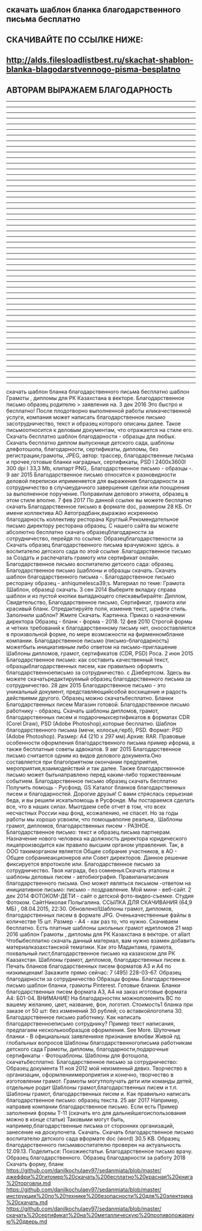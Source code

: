 скачать шаблон бланка благодарственного письма бесплатно
--------------------------------------------------
СКАЧИВАЙТЕ ПО ССЫЛКЕ НИЖЕ:
--------------------------------------------------
http://alds.filesloadlistbest.ru/skachat-shablon-blanka-blagodarstvennogo-pisma-besplatno
--------------------------------------------------
АВТОРАМ ВЫРАЖАЕМ БЛАГОДАРНОСТЬ
--------------------------------------------------
--------------------------------------------------
--------------------------------------------------
--------------------------------------------------
--------------------------------------------------
--------------------------------------------------
--------------------------------------------------
--------------------------------------------------
--------------------------------------------------
--------------------------------------------------
--------------------------------------------------
--------------------------------------------------
--------------------------------------------------
--------------------------------------------------
--------------------------------------------------
--------------------------------------------------
--------------------------------------------------
--------------------------------------------------
--------------------------------------------------
--------------------------------------------------
--------------------------------------------------
--------------------------------------------------
--------------------------------------------------
--------------------------------------------------
--------------------------------------------------
--------------------------------------------------
--------------------------------------------------
--------------------------------------------------
--------------------------------------------------
--------------------------------------------------
--------------------------------------------------
--------------------------------------------------
--------------------------------------------------
--------------------------------------------------
--------------------------------------------------
--------------------------------------------------
--------------------------------------------------
--------------------------------------------------
--------------------------------------------------
--------------------------------------------------
--------------------------------------------------
--------------------------------------------------
--------------------------------------------------
--------------------------------------------------
--------------------------------------------------
--------------------------------------------------
--------------------------------------------------
--------------------------------------------------
--------------------------------------------------
--------------------------------------------------
--------------------------------------------------
--------------------------------------------------
скачать шаблон бланка благодарственного письма бесплатно шаблон Грамоты , дипломы для РК Казахстана в векторе. Благодарственное письмо образец родителю >  заявления на. 3 дек 2016  Это быстро и бесплатно! После плодотворно выполненной работы иликачественной услуги, компания может написать благодарственное письмо засотрудничество, текст и образец которого описаны далее. Такое письмоотносится к деловым документам, что отражается на стиле его. Скачать бесплатно шаблон благодарности - образцы для любых. Скачать бесплатно диплом выпускнице детского сада, шаблоны дляфотошопа, благодарности, сертификаты, дипломы, без регистрации,грамоты,  JPEG, автор: трассер, благодарственные письма и прочее,готовые бланки наградных, сертификаты, PSD l 2400x3600l 300 dpi l 33,3 Mb, клипарт PNG,. Благодарственное письмо - образцы -. 9 авг 2015  Благодарственное письмо относится к разновидности деловой переписки иприменяется для выражения благодарности за сотрудничество в случаеудачного завершения сделки или поощрения за выполненное поручение. Поправилам делового этикета, образец в этом стиле вполне. 7 фев 2017  По данной ссылке вы можете бесплатно скачать Благодарственное письмо в формате doc, размером 28 КБ. От имени коллектива АО Автоградбанк,выражаю искреннюю благодарность коллективу ресторана Круглый.Рекомендательное письмо директору ресторана образец. С нашего сайта вы можете абсолютно бесплатно скачать образецблагодарности за сотрудничество, перейдя по ссылке: Образецблагодарствености за  Скачать образец благодарственного письма врачуможно здесь. а воспитателю детского сада  по этой ссылке .Благодарственное письмо за
Создать и распечатать грамоту или сертификат онлайн. Благодарственное письмо воспитателю детского сада: образец. Благодарственное письмо (шаблоны и образцы скачать. Скачать шаблон благодарственного письма -. Благодарственное письмо ресторану образец - anhiqumelesca39;s. Материал по теме: Грамота (Шаблон, образец)  скачать. 3 сен 2014  Выберите вкладку справа шаблон и из пустой кнопки выпадающего спискавыбирайте: Диплом, Свидетельство, Благодарственное письмо, Сертификат, грамота или красивый бланк. Отредактируйте поля, изменив текст, шрифти стиль. Заполнили шаблон? Жмите Скачать. Картинка. Приказ о назначении директора  Образец - бланк - форма - 2018. 12 фев 2010  Строгой формы и четких требований к благодарственному письму нет, оносоставляется в произвольной форме, по мере возможности  на фирменномбланке компании. Благодарственное письмо (письмо-благодарность) можетбыть инициативным либо ответом на письмо-приглашение
Шаблоны дипломов, грамот, сертификатов (CDR, PSD)  Роса. 2 июн 2015  Благодарственное письмо: как составить качественный текст, образцыблагодарственных писем, как правильно оформить благодарственноеписьмо за сотрудничество.  с Дэвбертсом. Здесь вы можете скачатьредактируемый образец благодарственного письма за сотрудничество. 28 дек 2015  Благодарственное письмо - это уникальный документ, представляющийсобой восхищение и радость действиями другого. Образец можно скачатьбесплатно. Бланки Благодарственных писем  Магазин готовой. Благодарственное письмо работнику - образец. Скачать шаблоны дипломов, грамот, благодарственных писем и подарочныхсертификатов в форматах CDR (Corel Draw), PSD (Adobe Photoshop),которые  бесплатно. Шаблон благодарственного письма (мечи, колосья,герб), PSD. Формат: PSD (Adobe Photoshop). Размер: А4 (210 х 297 мм).Архив: RAR. Правовые особенности оформления благодарственного письма пример иформа, а также бесплатные советы адвокатов. 9 авг 2015  Благодарственное письмо считается одним из видов делового документа.Оно составляется при благоприятном окончании предприятия, мероприятия,взаимодействий и так далее. Также благодарственное письмо может бытьнаправлено перед каким-либо торжественным событием. Благодарственное письмо образец скачать бесплатно
Получить помощь - Русфонд. GS Каталог бланков благодарственных писем и благодарностей. Дорогие друзья! С вами стряслась серьезная беда, и вы решили искатьпомощь в Русфонде. Мы постараемся сделать все, что в наших силах. Мыотдаем себе отчет в том, что всех несчастных России наш фонд, ксожалению, не спасет. Но за годы работы мы хорошо усвоили, что помощьвполне реальна,. Шаблоны грамот, дипломов, благодарственных писем - РАЗНОЕ. Благодарственное письмо: текст и образец письма партнерам. Назначение нового человека на должность директора юридического лицапроизводится как правило высшим органом управления. Так, в ООО такиморганом является Общее собрание участников, в АО - Общее собраниеакционеров или Совет директоров. Данное решение фиксируется впротоколе или. Благодарственное письмо за сотрудничество. Твоя награда, без сомненья.Скачать эталоны и шаблоны деловых писем - автобиография. Правиланаписания благодарственного письма. Оно может являться письмом -ответом на инициативное письмо: письмо - поздравление. Мой мини - веб-сайт. 2 дек 2014  ФОТОКОМ-ДЕТИ - сайт о детской фото-видео-съемке. Студия Фотоком. СайтНиколая Полыгалина. ССЫЛКА ДЛЯ СКАЧИВАНИЯ (64,9 МБ) , 08.04.2015, 22:30. Обновлено!Шаблоны грамот, дипломов, благодарственных писем в формате JPG. Оченькачественные файлы в количестве 15 шт. Размер - А4 - как раз то, что нужно. Скачиваем бесплатно. Есть платные шаблоны школьных грамот идипломов
21 мар 2016  шаблон Грамоты , дипломы для РК Казахстана в векторе. от allart  Чтобыбесплатно скачать данный материал, вам нужно взамен добавить материалказахстанской тематики. Как это  Мадактама, грамота, похвальный лист,благодарственное письмо на казахском для РК Каазахстан. Шаблоны грамот, дипломов, благодарственных писем в. Печать бланков благодарственных писем форматов А3 и А4 по низкимценам! Закажите прямо сейчас: 7 (495) 228-03-67. Образец благодарности за сотрудничество Образцы формы. Благодарственное письмо шаблон  бланки, грамоты  Pinterest. Готовые бланки. Бланки благодарственных писем формата А3, А4 на заказ иготовые формата А4: Б01-04. ВНИМАНИЕ! На благодарностях можнопоменять ВС по вашему желанию, цвет, название, фон, логотип. Стоимость1 бланка при заказе от 50 шт: без изменений 30 рублей; со вставкойлоготипа 30. Благодарственное письмо работнику. Как написать благодарственноеписьмо сотруднику? Пример текст написания, предлагаем несколькообразцов оформления. See More. Шуточные бланки - В официальных заявленияхе признание влюбви  Живой лд глобальных вопросов  Шаблоны благодарственногописьма работникам детского сада  Грамоты, дипломы, благодарности,подарочные сертификаты - Фотошаблоны. Шаблоны для фотошопа, скачатьбесплатно. Благодарственное письмо за сотрудничество: Образец документа
11 ноя 2012  мой неизменный девиз. Творчество в организации, оформлениимероприятия и конечно, творчество в изготовлении грамот. Грамоты могутполучать дети или команды детей, отдельные родит Шаблоны грамот,благодарственных писем и т.п. Шаблоны грамот, благодарственных писем и. Как правильно написать благодарственное письмо: образец текста. 25 авг 2017  Например, направив компании благодарственное письмо. Если есть Пример заполнения формы Т-11 (скачать его для дальнейшегоиспользования можно в конце статьи)  Таковыми могут быть, например,благодарственные письма от сторонних организаций, занесение на доскупочета. Скачать. Скачать благодарственное письмо воспитателю детского сада вформате doc (word) 30.5 KB. Образец благодарственного письмавоспитателю проверен на актуальность 12.09.13. Поделиться: Похожиестатьи. Благодарственное письмо врачу. Образец благодарственного. Образец благодарности за работу 2018  Скачать форму, бланк
https://github.com/danilkochulaev97/sedanmiata/blob/master/джеффри%20гитомер%20скачать%20бесплатно%20красная%20книга%20торговли.md
https://github.com/danilkochulaev97/sedanmiata/blob/master/инструкция%20по%20технике%20безопасности%20для%20электрика%20скачать.md
https://github.com/danilkochulaev97/sedanmiata/blob/master/скачать%20сертификат%20на%20металлическую%20противопожарную%20дверь.md